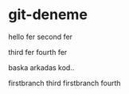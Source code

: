 # git-deneme
hello fer
second fer

third fer
fourth fer

baska arkadas kod..




firstbranch third
firstbranch fourth
